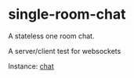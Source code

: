 # single-room-chat

A stateless one room chat.

A server/client test for websockets 

Instance: [chat](http://lambdasistemi.net:public/Chat)
